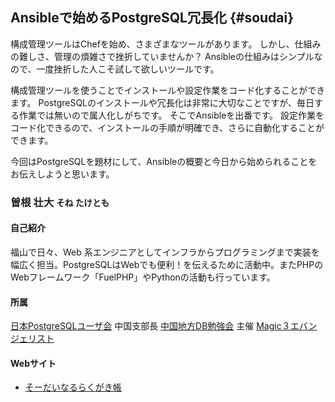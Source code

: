 ## Ansibleで始めるPostgreSQL冗長化 {#soudai}

構成管理ツールはChefを始め、さまざまなツールがあります。
しかし、仕組みの難しさ、管理の煩雑さで挫折していませんか？
Ansibleの仕組みはシンプルなので、一度挫折した人こそ試して欲しいツールです。

構成管理ツールを使うことでインストールや設定作業をコード化することができます。
PostgreSQLのインストールや冗長化は非常に大切なことですが、毎日する作業では無いので属人化しがちです。
そこでAnsibleを出番です。
設定作業をコード化できるので、インストールの手順が明確でき、さらに自動化することができます。

今回はPostgreSQLを題材にして、Ansibleの概要と今日から始められることをお伝えしようと思います。

### 曽根 壮大 <small>そね たけとも</small>

[<i class="fa fa-facebook"></i>](https://www.facebook.com/soudai.sone)
[<i class="fa fa-twitter"></i>](http://twitter.com/soudai1025)
[<i class="fa fa-github"></i>](https://github.com/soudai)

#### 自己紹介

福山で日々、Web 系エンジニアとしてインフラからプログラミングまで実装を幅広く担当。PostgreSQLはWebでも便利！を伝えるために活動中。またPHPのWebフレームワーク「FuelPHP」やPythonの活動も行っています。

#### 所属

[日本PostgreSQLユーザ会](https://www.postgresql.jp/) 中国支部長
[中国地方DB勉強会](http://dbstudychugoku.github.io/) 主催
[Magic３エバンジェリスト](http://www.magic3.org/doc/)

#### Webサイト

* [そーだいなるらくがき帳](http://soudai1025.blogspot.jp/)
